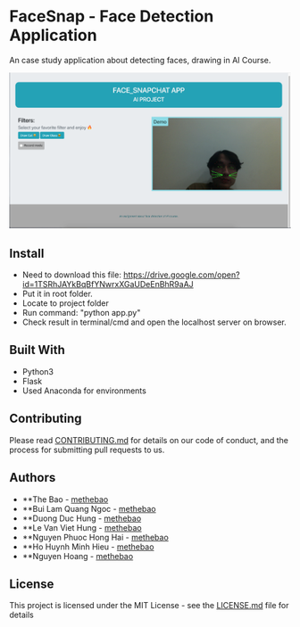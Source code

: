 # FaceSnap - Face Detection Application

An case study application about detecting faces, drawing in AI Course.

![Alt text](demo-image.png?raw=true "Title")

## Install

- Need to download this file: https://drive.google.com/open?id=1TSRhJAYkBqBfYNwrxXGaUDeEnBhR9aAJ
- Put it in root folder.
- Locate to project folder
- Run command: "python app.py"
- Check result in terminal/cmd and open the localhost server on browser.

## Built With

- Python3
- Flask
- Used Anaconda for environments

## Contributing

Please read [CONTRIBUTING.md](https://gist.github.com/PurpleBooth/b24679402957c63ec426) for details on our code of conduct, and the process for submitting pull requests to us.

## Authors

- \*\*The Bao - [methebao](https://github.com/methebao)
- \*\*Bui Lam Quang Ngoc - [methebao](https://github.com/methebao)
- \*\*Duong Duc Hung - [methebao](https://github.com/methebao)
- \*\*Le Van Viet Hung - [methebao](https://github.com/methebao)
- \*\*Nguyen Phuoc Hong Hai - [methebao](https://github.com/methebao)
- \*\*Ho Huynh Minh Hieu - [methebao](https://github.com/methebao)
- \*\*Nguyen Hoang - [methebao](https://github.com/methebao)

## License

This project is licensed under the MIT License - see the [LICENSE.md](LICENSE.md) file for details
